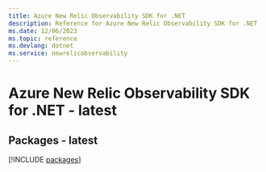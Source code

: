 ```yaml
---
title: Azure New Relic Observability SDK for .NET
description: Reference for Azure New Relic Observability SDK for .NET
ms.date: 12/06/2023
ms.topic: reference
ms.devlang: dotnet
ms.service: newrelicobservability
---
```

# Azure New Relic Observability SDK for .NET - latest
## Packages - latest
[!INCLUDE [packages](new-relic-observability-index.md)]